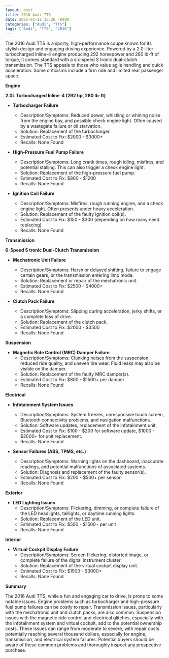 ```yaml
---
layout: post
title: 2016 Audi TTS
date: 2025-03-12 15:26 -0400
categories: ["Audi", "TTS"]
tags: ["Audi", "TTS", "2016"]
---
```

The 2016 Audi TTS is a sporty, high-performance coupe known for its stylish design and engaging driving experience. Powered by a 2.0-liter turbocharged inline-4 engine producing 292 horsepower and 280 lb-ft of torque, it comes standard with a six-speed S tronic dual-clutch transmission. The TTS appeals to those who value agile handling and quick acceleration. Some criticisms include a firm ride and limited rear passenger space.

**Engine**

**2.0L Turbocharged Inline-4 (292 hp, 280 lb-ft)**

* **Turbocharger Failure**
    * Description/Symptoms: Reduced power, whistling or whining noise from the engine bay, and possible check engine light. Often caused by a wastegate failure or oil starvation.
    * Solution: Replacement of the turbocharger.
    * Estimated Cost to Fix: $2000 - $3000+
    * Recalls: None Found

* **High-Pressure Fuel Pump Failure**
    * Description/Symptoms: Long crank times, rough idling, misfires, and potential stalling. This can also trigger a check engine light.
    * Solution: Replacement of the high-pressure fuel pump.
    * Estimated Cost to Fix: $800 - $1200
    * Recalls: None Found

* **Ignition Coil Failure**
    * Description/Symptoms: Misfires, rough running engine, and a check engine light. Often presents under heavy acceleration.
    * Solution: Replacement of the faulty ignition coil(s).
    * Estimated Cost to Fix: $150 - $300 (depending on how many need replacing)
    * Recalls: None Found

**Transmission**

**6-Speed S tronic Dual-Clutch Transmission**

* **Mechatronic Unit Failure**
    * Description/Symptoms: Harsh or delayed shifting, failure to engage certain gears, or the transmission entering limp mode.
    * Solution: Replacement or repair of the mechatronic unit.
    * Estimated Cost to Fix: $2500 - $4000+
    * Recalls: None Found

* **Clutch Pack Failure**
    * Description/Symptoms: Slipping during acceleration, jerky shifts, or a complete loss of drive.
    * Solution: Replacement of the clutch pack.
    * Estimated Cost to Fix: $2000 - $3500
    * Recalls: None Found

**Suspension**

* **Magnetic Ride Control (MRC) Damper Failure**
    * Description/Symptoms: Clunking noises from the suspension, reduced ride quality, and uneven tire wear. Fluid leaks may also be visible on the damper.
    * Solution: Replacement of the faulty MRC damper(s).
    * Estimated Cost to Fix: $800 - $1500+ per damper
    * Recalls: None Found

**Electrical**

* **Infotainment System Issues**
    * Description/Symptoms: System freezes, unresponsive touch screen, Bluetooth connectivity problems, and navigation malfunctions.
    * Solution: Software updates, replacement of the infotainment unit.
    * Estimated Cost to Fix: $100 - $200 for software update, $1000 - $2000+ for unit replacement.
    * Recalls: None Found

* **Sensor Failures (ABS, TPMS, etc.)**
    * Description/Symptoms: Warning lights on the dashboard, inaccurate readings, and potential malfunctions of associated systems.
    * Solution: Diagnosis and replacement of the faulty sensor(s).
    * Estimated Cost to Fix: $200 - $500+ per sensor
    * Recalls: None Found

**Exterior**

* **LED Lighting Issues**
    * Description/Symptoms: Flickering, dimming, or complete failure of the LED headlights, taillights, or daytime running lights.
    * Solution: Replacement of the LED unit.
    * Estimated Cost to Fix: $500 - $1500+ per unit
    * Recalls: None Found

**Interior**

* **Virtual Cockpit Display Failure**
    * Description/Symptoms: Screen flickering, distorted image, or complete failure of the digital instrument cluster.
    * Solution: Replacement of the virtual cockpit display unit.
    * Estimated Cost to Fix: $1500 - $3000+
    * Recalls: None Found

**Summary**

The 2016 Audi TTS, while a fun and engaging car to drive, is prone to some notable issues. Engine problems such as turbocharger and high-pressure fuel pump failures can be costly to repair. Transmission issues, particularly with the mechatronic unit and clutch packs, are also common. Suspension issues with the magnetic ride control and electrical glitches, especially with the infotainment system and virtual cockpit, add to the potential ownership costs. These issues can range from moderate to severe, with repair costs potentially reaching several thousand dollars, especially for engine, transmission, and electrical system failures. Potential buyers should be aware of these common problems and thoroughly inspect any prospective purchase.

